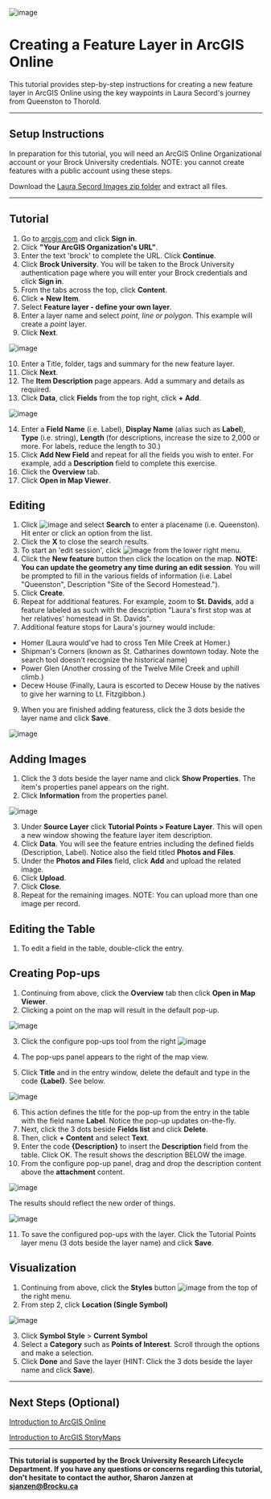 ![image](https://user-images.githubusercontent.com/45638590/176009670-5a28dcc6-1b48-4092-b5b5-567413f1990d.png)

# Creating a Feature Layer in ArcGIS Online
This tutorial provides step-by-step instructions for creating a new feature layer in ArcGIS Online using the key waypoints in Laura Secord's journey from Queenston to Thorold.

----

## Setup Instructions
In preparation for this tutorial, you will need an ArcGIS Online Organizational account or your Brock University credentials. NOTE: you cannot create features with a public account using these steps.

Download the [Laura Secord Images zip folder](https://github.com/BrockDSL/feature-layers-in-arcgis-online/blob/main/FeatureImages.zip) and extract all files.

----

## Tutorial

1. Go to [arcgis.com](https://www.arcgis.com/) and click **Sign in**.
2. Click **"Your ArcGIS Organization's URL"**.
3. Enter the text 'brock' to complete the URL. Click **Continue**.
4. Click **Brock University**. You will be taken to the Brock University authentication page where you will enter your Brock credentials and click **Sign in**.
5. From the tabs across the top, click **Content**.
6. Click **+ New Item**.
7. Select **Feature layer - define your own layer**.
8. Enter a layer name and select *point, line or polygon*. This example will create a *point* layer.
9. Click **Next**.

![image](https://user-images.githubusercontent.com/45638590/175981617-a38acf86-2048-46bb-87fc-458ba6ba1b8b.png)

10. Enter a Title, folder, tags and summary for the new feature layer.
11. Click **Next**.
12. The **Item Description** page appears. Add a summary and details as required.
13. Click **Data**, click **Fields** from the top right, click **+ Add**.

![image](https://user-images.githubusercontent.com/45638590/175981930-c658e791-9297-4b93-8398-d06f947d5219.png)

14. Enter a **Field Name** (i.e. Label), **Display Name** (alias such as **Label**), **Type** (i.e. string), **Length** (for descriptions, increase the size to 2,000 or more. For labels, reduce the length to 30.)
15. Click **Add New Field** and repeat for all the fields you wish to enter. For example, add a **Description** field to complete this exercise.
16. Click the **Overview** tab.
17. Click **Open in Map Viewer**.

## Editing

1. Click ![image](https://user-images.githubusercontent.com/45638590/175988242-36039c00-7f4b-489e-aee0-da602b5f2079.png) and select **Search** to enter a placename (i.e. Queenston). Hit enter or click an option from the list.
2. Click the **X** to close the search results.
3. To start an 'edit session', click ![image](https://user-images.githubusercontent.com/45638590/176219330-5fc7407d-9031-4a2d-807f-2ca8088f7369.png)
  from the lower right menu.
5. Click the **New feature** button then click the location on the map. **NOTE: You can update the geometry any time during an edit session**. You will be prompted to fill in the various fields of information (i.e. Label "Queenston", Description "Site of the Secord Homestead.").
6. Click **Create**.
7. Repeat for additional features. For example, zoom to **St. Davids**, add a feature labeled as such with the description "Laura's first stop was at her relatives' homestead in St. Davids".
8. Additional feature stops for Laura's journey would include: 
  - Homer (Laura would've had to cross Ten Mile Creek at Homer.)
  - Shipman's Corners (known as St. Catharines downtown today. Note the search tool doesn't recognize the historical name)
  - Power Glen (Another crossing of the Twelve Mile Creek and uphill climb.)
  - Decew House (Finally, Laura is escorted to Decew House by the natives to give her warning to Lt. Fitzgibbon.)  
9. When you are finished adding featuress, click the 3 dots beside the layer name and click **Save**.

  ![image](https://user-images.githubusercontent.com/45638590/175997941-31a7620a-cb6c-43ac-9c62-20eccb0272b3.png)


## Adding Images

1. Click the 3 dots beside the layer name and click **Show Properties**. The item's properties panel appears on the right.
2. Click **Information** from the properties panel.

  ![image](https://user-images.githubusercontent.com/45638590/175998936-5941370b-3d86-422f-9fbc-c710b4981967.png)
 
3. Under **Source Layer** click **Tutorial Points > Feature Layer**. This will open a new window showing the feature layer item description.
4. Click **Data**. You will see the feature entries including the defined fields (Description, Label). Notice also the field titled **Photos and Files**.
5. Under the **Photos and Files** field, click **Add** and upload the related image.
6. Click **Upload**.
7. Click **Close**.
8. Repeat for the remaining images. NOTE: You can upload more than one image per record.

## Editing the Table

1. To edit a field in the table, double-click the entry. 

## Creating Pop-ups

1. Continuing from above, click the **Overview** tab then click **Open in Map Viewer**.
2. Clicking a point on the map will result in the default pop-up.

![image](https://user-images.githubusercontent.com/45638590/176007064-c137d2b9-048a-4500-92d1-a53ab77210ce.png)

3. Click the configure pop-ups tool from the right ![image](https://user-images.githubusercontent.com/45638590/176007368-23601382-62ad-4a36-aac2-5e9160b12e47.png)

4. The pop-ups panel appears to the right of the map view.
5. Click **Title** and in the entry window, delete the default and type in the code **{Label}**. See below.

![image](https://user-images.githubusercontent.com/45638590/176007936-88b89824-d37a-4e6a-9ac7-66c44359f11a.png)

6. This action defines the title for the pop-up from the entry in the table with the field name **Label**. Notice the pop-up updates on-the-fly.
7. Next, click the 3 dots beside **Fields list** and click **Delete**.
8. Then, click **+ Content** and select **Text**.
9. Enter the code **{Description}** to insert the **Description** field from the table. Click OK. The result shows the description BELOW the image.
10. From the configure pop-up panel, drag and drop the description content above the **attachment** content.

  ![image](https://user-images.githubusercontent.com/45638590/176008768-017eda8a-e4a6-4673-91b1-6b32f688614e.png)

The results should reflect the new order of things.

  ![image](https://user-images.githubusercontent.com/45638590/176008919-93c6e1cc-ef4d-4405-a777-ac11225f9723.png)

11. To save the configured pop-ups with the layer. Click the Tutorial Points layer menu (3 dots beside the layer name) and click **Save**.

## Visualization

1. Continuing from above, click the **Styles** button ![image](https://user-images.githubusercontent.com/45638590/176010512-40afcbf1-fe40-4801-b5c5-ac84bdbe2196.png)
 from the top of the right menu.
2. From step 2, click **Location (Single Symbol)**

  ![image](https://user-images.githubusercontent.com/45638590/176010862-872e5b9e-68de-4226-94e8-0f798d3a8fb7.png)

3. Click **Symbol Style** > **Current Symbol**
4. Select a **Category** such as **Points of Interest**. Scroll through the options and make a selection.
5. Click **Done** and Save the layer (HINT: Click the 3 dots beside the layer name and click **Save**).

----

## Next Steps (Optional)

[Introduction to ArcGIS Online](https://brockdsl.github.io/Introduction-to-ArcGIS-Online/Tutorial)

[Introduction to ArcGIS StoryMaps](https://brockdsl.github.io/Introduction-to-ArcGIS-StoryMaps/Tutorial)

----

**This tutorial is supported by the Brock University Research Lifecycle Department.  If you have any questions or concerns regarding this tutorial, don't hesitate to contact the author, Sharon Janzen at [sjanzen@Brocku.ca](mailto:sjanzen@Brocku.ca)**
